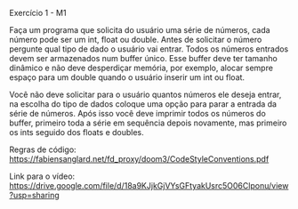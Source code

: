 Exercício 1 - M1

Faça um programa que solicita do usuário uma série de números, cada número pode ser um
int, float ou double. Antes de solicitar o número pergunte qual tipo de dado o usuário vai entrar.
Todos os números entrados devem ser armazenados num buffer único. Esse buffer deve ter tamanho
dinâmico e não deve desperdiçar memória, por exemplo, alocar sempre espaço para um double
quando o usuário inserir um int ou float.

Você não deve solicitar para o usuário quantos números ele deseja entrar, na escolha do tipo
de dados coloque uma opção para parar a entrada da série de números. Após isso você deve imprimir
todos os números do buffer, primeiro toda a série em sequência depois novamente, mas primeiro os
ints seguido dos floats e doubles.

Regras de código: https://fabiensanglard.net/fd_proxy/doom3/CodeStyleConventions.pdf

Link para o vídeo: https://drive.google.com/file/d/18a9KJjkGjVYsGFtyakUsrc5O06Clponu/view?usp=sharing
